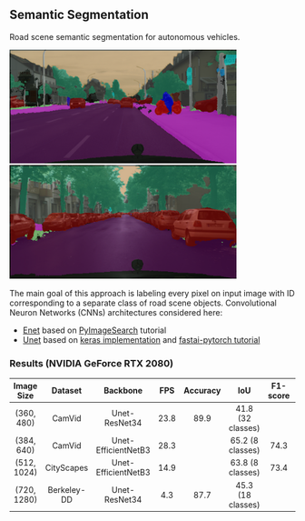 ## Semantic Segmentation
Road scene semantic segmentation for autonomous vehicles.

<img src="https://github.com/RuslanAgishev/robot_scene_understanding/blob/master/Semantic_Segmentation/ENet/output/munich_seg_output.png" width="400" /> <img src="https://github.com/RuslanAgishev/robot_scene_understanding/blob/master/Semantic_Segmentation/ENet/output/example_02_seg_output.png" width="400" />

The main goal of this approach is labeling every pixel on input image with ID
corresponding to a separate class of road scene objects.
Convolutional Neuron Networks (CNNs) architectures considered here:
- [Enet](https://arxiv.org/abs/1606.02147) based on [PyImageSearch](https://www.pyimagesearch.com/2018/09/03/semantic-segmentation-with-opencv-and-deep-learning/) tutorial
- [Unet](https://arxiv.org/abs/1505.04597) based on [keras implementation](https://github.com/qubvel/segmentation_models) and [fastai-pytorch tutorial](https://course.fast.ai/videos/?lesson=3)

### Results (NVIDIA GeForce RTX 2080)
| Image Size | Dataset     | Backbone             | FPS  | Accuracy |IoU   | F1-score | Pipeline
|:----------:|:-----------:|:--------------------:|:----:|:--------:|:----:|:--------:|:--------:|
| (360, 480) | CamVid      | Unet-ResNet34        | 23.8 | 89.9     | 41.8 (32 classes) |          | [jupyter](https://github.com/RuslanAgishev/robot_scene_understanding/blob/master/Semantic_Segmentation/UNet/fastai/fastai_camvid.ipynb)
| (384, 640) | CamVid      | Unet-EfficientNetB3  | 28.3 |          | 65.2 (8 classes) | 74.3     | [jupyter](https://github.com/RuslanAgishev/robot_scene_understanding/blob/master/Semantic_Segmentation/UNet/keras/multiclass_segmentation_camvid.ipynb)
| (512, 1024)| CityScapes  | Unet-EfficientNetB3  | 14.9 |          | 63.8 (8 classes) | 73.4     | [jupyter](https://github.com/RuslanAgishev/robot_scene_understanding/blob/master/Semantic_Segmentation/UNet/keras/multiclass_segmentation_cityscapes.ipynb)
| (720, 1280)| Berkeley-DD | Unet-ResNet34        | 4.3  | 87.7     | 45.3 (18 classes) |          | [jupyter](https://github.com/RuslanAgishev/robot_scene_understanding/blob/master/Semantic_Segmentation/UNet/fastai/fastai_berkeley.ipynb)
